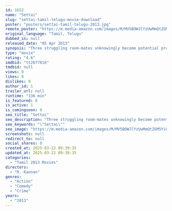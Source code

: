 ```yaml
---
id: 1652
name: "Settai"
slug: "settai-tamil-telugu-movie-download"
poster: "posters/settai-tamil-telugu-2013.jpg"
remote_poster: "https://m.media-amazon.com/images/M/MV5BOWJlYzUwMmQtZGM5Yi00YjRlLTkwZmMtMWZiMzVkYWMwODgzXkEyXkFqcGdeQXVyMTEzNzg0Mjkx._V1_SX300.jpg"
original_language: "Tamil, Telugu"
dubbed_in: null
released_date: "05 Apr 2013"
synopsis: "Three struggling room-mates unknowingly become potential prey of a ruthless gangster."
type: "movie"
rating: "4.6"
imdbid: "tt2677816"
tmdbid: null
views: 0
likes: 0
dislikes: 0
author_id: 1
trailer_url: null
runtime: "136 min"
is_featured: 0
is_active: 1
is_comingsoon: 0
seo_title: "Settai"
seo_description: "Three struggling room-mates unknowingly become potential prey of a ruthless gangster."
seo_keywords: "\"Settai\""
seo_image: "https://m.media-amazon.com/images/M/MV5BOWJlYzUwMmQtZGM5Yi00YjRlLTkwZmMtMWZiMzVkYWMwODgzXkEyXkFqcGdeQXVyMTEzNzg0Mjkx._V1_SX300.jpg"
screenshots: null
redirect_to: null
social_shares: 0
created_at: 2025-03-22 09:39:35
updated_at: 2025-03-22 09:39:35
categories:
  - "Tamil 2013 Movies"
directors:
  - "R. Kannan"
genres:
  - "Action"
  - "Comedy"
  - "Crime"
years:
  - "2013"
---
```

